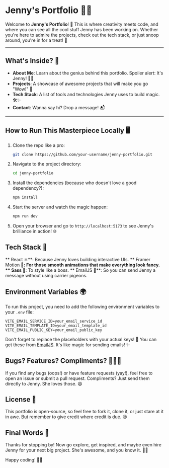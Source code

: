 # Jenny's Portfolio 🚀✨

Welcome to **Jenny's Portfolio**! 🎉 This is where creativity meets code, and where you can see all the cool stuff Jenny has been working on. Whether you're here to admire the projects, check out the tech stack, or just snoop around, you're in for a treat! 🍿

---

## What's Inside? 🧐

- **About Me**: Learn about the genius behind this portfolio. Spoiler alert: It's Jenny! 💁‍♀️
- **Projects**: A showcase of awesome projects that will make you go "Wow!" 🤩
- **Tech Stack**: A list of tools and technologies Jenny uses to build magic. 🛠️✨
- **Contact**: Wanna say hi? Drop a message! 📬

---

## How to Run This Masterpiece Locally 🖥️

1. Clone the repo like a pro:
   ```bash
   git clone https://github.com/your-username/jenny-portfolio.git
    ```
2. Navigate to the project directory:
    ```bash
    cd jenny-portfolio
    ```
3. Install the dependencies (because who doesn't love a good dependency?):
   ```bash
   npm install
   ```
4. Start the server and watch the magic happen:
   ```bash
   npm run dev
   ```
5. Open your browser and go to `http://localhost:5173` to see Jenny's brilliance in action! 🌐

## Tech Stack 🔨  
** React ⚛️**: Because Jenny loves building interactive UIs.
** Framer Motion 🎥**: For those smooth animations that make everything look fancy.
** Sass 🎨**: To style like a boss.
** EmailJS 📧**: So you can send Jenny a message without using carrier pigeons.

## Environment Variables 🌍
To run this project, you need to add the following environment variables to your `.env` file:

```plaintext
VITE_EMAIL_SERVICE_ID=your_email_service_id
VITE_EMAIL_TEMPLATE_ID=your_email_template_id           
VITE_EMAIL_PUBLIC_KEY=your_email_public_key
```
Don't forget to replace the placeholders with your actual keys! 🔑
You can get these from [EmailJS](https://www.emailjs.com/). It's like magic for sending emails! ✨

## Bugs? Features? Compliments? 🐛✨👏
If you find any bugs (oops!) or have feature requests (yay!), feel free to open an issue or submit a pull request. Compliments? Just send them directly to Jenny. She loves those. 😄

## License 📜
This portfolio is open-source, so feel free to fork it, clone it, or just stare at it in awe. But remember to give credit where credit is due. 😉

## Final Words 🥳
Thanks for stopping by! Now go explore, get inspired, and maybe even hire Jenny for your next big project. She's awesome, and you know it. 💪✨

Happy coding! 👩‍💻